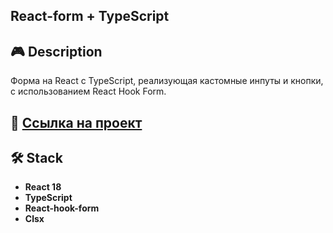 ## React-form + TypeScript

## 🎮 Description
Форма на React с TypeScript, реализующая кастомные инпуты и кнопки, с использованием React Hook Form.

## 👀 [Ссылка на проект](https://react-form-xi-ashen.vercel.app/)

## 🛠 Stack

- **React 18**
- **TypeScript**
- **React-hook-form**
- **Clsx**

